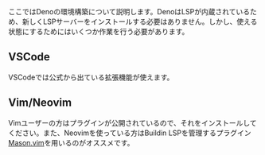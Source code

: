 ここではDenoの環境構築について説明します。DenoはLSPが内蔵されているため、新しくLSPサーバーをインストールする必要はありません。しかし、使える状態にするためにはいくつか作業を行う必要があります。

## VSCode

VSCodeでは公式から出ている拡張機能が使えます。

## Vim/Neovim
Vimユーザーの方はプラグインが公開されているので、それをインストールしてください。また、Neovimを使っている方はBuildin LSPを管理するプラグイン[Mason.vim]()を用いるのがオススメです。
